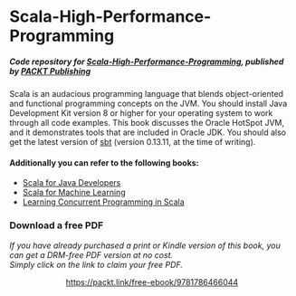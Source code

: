 # Scala-High-Performance-Programming

##### Code repository for [Scala-High-Performance-Programming](https://www.packtpub.com/application-development/scala-high-performance-programming?utm_source=GitHub&utm_medium=repo&utm_campaign=9781786466044), published by [PACKT Publishing](https://www.packtpub.com)

Scala is an audacious programming language that blends object-oriented and functional programming concepts on the JVM.
You should install Java Development Kit version 8 or higher for your operating system to work through all code examples. This book discusses the Oracle HotSpot JVM, and it demonstrates tools that are included in Oracle JDK. You should also get the latest version of [sbt](http://www.scala-sbt.org/download.html) (version 0.13.11, at the time of writing).


#### Additionally you can refer to the following books:
* [Scala for Java Developers](https://www.packtpub.com/application-development/scala-java-developers?utm_source=GitHub&utm_medium=repo&utm_campaign=9781783283637)
* [Scala for Machine Learning](https://www.packtpub.com/big-data-and-business-intelligence/scala-machine-learning?utm_source=GitHub&utm_medium=repo&utm_campaign=9781783558742)
* [Learning Concurrent Programming in Scala](https://www.packtpub.com/application-development/learning-concurrent-programming-scala?utm_source=GitHub&utm_medium=repo&utm_campaign=9781783281411)
### Download a free PDF

 <i>If you have already purchased a print or Kindle version of this book, you can get a DRM-free PDF version at no cost.<br>Simply click on the link to claim your free PDF.</i>
<p align="center"> <a href="https://packt.link/free-ebook/9781786466044">https://packt.link/free-ebook/9781786466044 </a> </p>